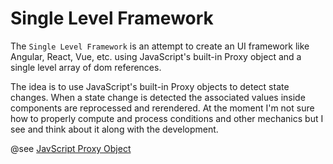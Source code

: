 # Single Level Framework

The `Single Level Framework` is an attempt to create an UI framework like Angular, React, Vue, etc.
using JavaScript's built-in Proxy object and a single level array of dom references.

The idea is to use JavaScript's built-in Proxy objects to detect state changes.
When a state change is detected the associated values inside components are reprocessed
and rerendered. At the moment I'm not sure how to properly compute and process conditions
and other mechanics but I see and think about it along with the development.

@see [JavScript Proxy Object](https://developer.mozilla.org/en-US/docs/Web/JavaScript/Reference/Global_Objects/Proxy)
